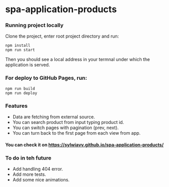 # spa-application-products

### Running project locally

Clone the project, enter root project directory and run:
```
npm install
npm run start
```

Then you should see a local address in your termnal under which the application is served.



### For deploy to GitHub Pages, run:
```
npm run build
npm run deploy
```

### Features
* Data are fetching from external source.
* You can search product from input typing product id.
* You can switch pages with pagination (prev, next).
* You can turn back to the first page from each view from app.

#### You can check it on https://sylwiavv.github.io/spa-application-products/

### To do in teh future
* Add handling 404 error.
* Add more tests.
* Add some nice animations.
